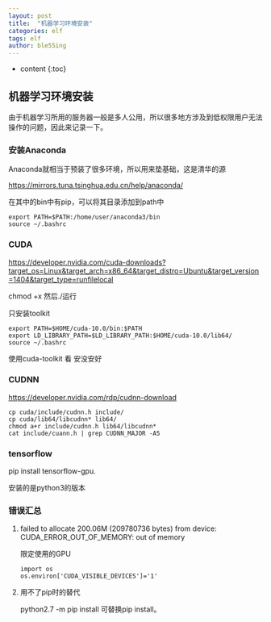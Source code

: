 ```yaml
---
layout: post
title:  "机器学习环境安装"
categories: elf
tags: elf
author: ble55ing
---
```


* content
{:toc}
## 机器学习环境安装

由于机器学习所用的服务器一般是多人公用，所以很多地方涉及到低权限用户无法操作的问题，因此来记录一下。

### 安装Anaconda

Anaconda就相当于预装了很多环境，所以用来垫基础，这是清华的源

<https://mirrors.tuna.tsinghua.edu.cn/help/anaconda/> 

在其中的bin中有pip，可以将其目录添加到path中

```
export PATH=$PATH:/home/user/anaconda3/bin
source ~/.bashrc
```

### CUDA

<https://developer.nvidia.com/cuda-downloads?target_os=Linux&target_arch=x86_64&target_distro=Ubuntu&target_version=1404&target_type=runfilelocal> 

chmod +x 然后./运行

只安装toolkit

```
export PATH=$HOME/cuda-10.0/bin:$PATH
export LD_LIBRARY_PATH=$LD_LIBRARY_PATH:$HOME/cuda-10.0/lib64/
source ~/.bashrc
```

使用cuda-toolkit 看 安没安好

### CUDNN

<https://developer.nvidia.com/rdp/cudnn-download> 

```
cp cuda/include/cudnn.h include/
cp cuda/lib64/libcudnn* lib64/
chmod a+r include/cudnn.h lib64/libcudnn*
cat include/cuann.h | grep CUDNN_MAJOR -A5
```

### tensorflow

pip install tensorflow-gpu.

安装的是python3的版本

### 错误汇总

1. failed to allocate 200.06M (209780736 bytes) from device: CUDA_ERROR_OUT_OF_MEMORY: out of 		memory

   限定使用的GPU

   ```
   import os
   os.environ['CUDA_VISIBLE_DEVICES']='1'
   ```

2. 用不了pip时的替代

   python2.7 -m pip install 可替换pip install。

